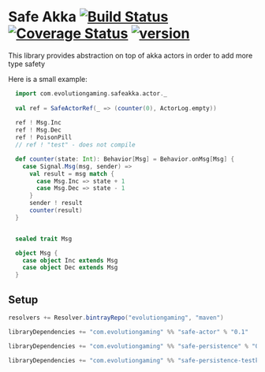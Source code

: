 # Safe Akka [![Build Status](https://travis-ci.org/evolution-gaming/safe-akka.svg)](https://travis-ci.org/evolution-gaming/safe-akka) [![Coverage Status](https://coveralls.io/repos/evolution-gaming/safe-akka/badge.svg)](https://coveralls.io/r/evolution-gaming/safe-akka) [ ![version](https://api.bintray.com/packages/evolutiongaming/maven/safe-akka/images/download.svg) ](https://bintray.com/evolutiongaming/maven/safe-akka/_latestVersion)

This library provides abstraction on top of akka actors in order to add more type safety

Here is a small example:

```scala
  import com.evolutiongaming.safeakka.actor._
  
  val ref = SafeActorRef(_ => (counter(0), ActorLog.empty))
    
  ref ! Msg.Inc
  ref ! Msg.Dec
  ref ! PoisonPill
  // ref ! "test" - does not compile

  def counter(state: Int): Behavior[Msg] = Behavior.onMsg[Msg] {
    case Signal.Msg(msg, sender) =>
      val result = msg match {
        case Msg.Inc => state + 1
        case Msg.Dec => state - 1
      }
      sender ! result
      counter(result)
  }


  sealed trait Msg

  object Msg {
    case object Inc extends Msg
    case object Dec extends Msg
  }
```


## Setup

```scala
resolvers += Resolver.bintrayRepo("evolutiongaming", "maven")

libraryDependencies += "com.evolutiongaming" %% "safe-actor" % "0.1"

libraryDependencies += "com.evolutiongaming" %% "safe-persistence" % "0.1"

libraryDependencies += "com.evolutiongaming" %% "safe-persistence-testkit" % "0.1"
``` 